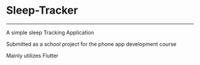 # Sleep-Tracker

--------------------------
A simple sleep Tracking Application

Submitted as a school project for the phone app development course

Mainly utilizes Flutter


